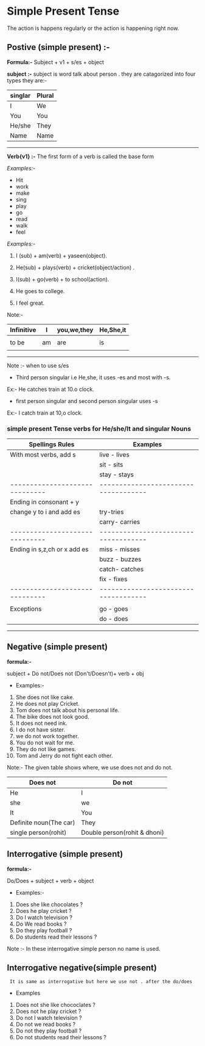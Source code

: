 # Simple Present Tense
The action is happens regularly or the action is happening right now.


## Postive (simple present) :-

**Formula:-**
              Subject + v1 + s/es + object

__subject :-__
subject is word talk about person . they are catagorized into four types they are:-

 | singlar         |  Plural           |
 |-----------------|-------------------|
 | I               |We                 |
 | You             |You                |
 | He/she          |They               |
 | Name            |Name               |
 ---------------------------------------- 
__Verb{v1} :-__
  The first form of a verb is called the base form

  _Examples:-_

* Hit
* work
* make
* sing
* play
* go
* read
* walk
* feel

*Examples:-*
 1.  I (sub) +  am(verb) + yaseen(object).
 1.  He(sub) + plays(verb) + cricket(object/action) .
 1.  I(sub)  + go(verb) + to school(action).

 1. He goes to college.

 1. I feel great.

 Note:-

 
 Infinitive        |       I       |  you,we,they   |He,She,it       |
|------------------|---------------|----------------|----------------|
|                  |               |                |                |
|    to be         |      am       |    are         |      is        |
|                  |               |                |                |
----------------------------------------------------------------------

Note :-  when to use s/es

* Third person singular i.e He,she, it uses -es and most with -s.

 Ex:- He catches train at 10.o clock.


* first person singular and second person singular uses -s

Ex:- I catch train at 10,o clock.

### simple present Tense verbs for He/she/It and singular Nouns

| Spellings Rules              |         Examples                   |
|------------------------------|------------------------------------|
|    With most verbs, add s    |       live - lives                 |
|                              |       sit  - sits                  |
|                              |       stay - stays                 |
|------------------------------|------------------------------------|
| Ending in consonant + y      |                                    |
|    change   y to i and add es|         try-tries                  |
|                              |        carry- carries              |
|------------------------------|------------------------------------|
|Ending in s,z,ch or x add es  |         miss - misses              |
|                              |         buzz - buzzes              |
|                              |         catch- catches             |
|                              |         fix  - fixes               |
|------------------------------|------------------------------------|
|                              |                                    |
|   Exceptions                 |          go - goes                 |
|                              |          do - does                 |
---------------------------------------------------------------------

## Negative (simple present)

**formula:-**

subject + Do not/Does not (Don't/Doesn't)+ verb + obj 

* Examples:-

1. She does not like cake.
1. He does not play Cricket.
1. Tom does not talk about his personal life.
1. The bike does not look good.
1. It does not need ink.
1. I do not have sister.
1. we do not work together.
1. You do not wait for me.
1. They do not like games.
1. Tom and Jerry do not fight each other.

Note:-
   The given table shows where, we use does not and do not.

   
   |  Does not               |  Do not                    |
   |-------------------------|----------------------------|
   | He                      |    I                       |
   | she                     |    we                      |
   | It                      |    You                     |
   | Definite noun(The car)  |    They                    |
   | single person(rohit)    |Double person(rohit & dhoni)|


   ##  Interrogative (simple present)

   **formula:-**

   Do/Does + subject + verb + object

   * Examples:-
   
   1. Does she like chocolates ?
   1. Does he play cricket ?
   1. Do I watch television ?
   1. Do We read books ?
   1. Do they play football ?
   1. Do students read their lessons ?

   Note :- 
   In these interrogative simple person no name is used.

## Interrogative negative(simple present)

     It is same as interrogative but here we use not . after the do/does

  * Examples

  <!-- 1. Does she not like chocolates ? 
  1. Does he not play cricket ?
  1. Do I not watch television ?
  1. Do we not read books ?
  1. Do they not play football ?
  1. Do students not read their lessons ? -->


  1. Does not she like chococlates ?
  1. Does not he  play cricket ?
  1. Do not I watch television ?
  1. Do not we read books ?
  1. Do not they play football ?
  1. Do not students  read their lessons ?



  
